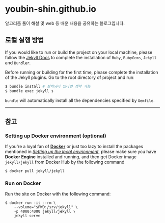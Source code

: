 # youbin-shin.github.io

알고리즘 풀이 해설 및 web 등 배운 내용을 공유하는 블로그입니다.

## 로컬 실행 방법

If you would like to run or build the project on your local machine, please follow the [Jekyll Docs](https://jekyllrb.com/docs/installation/) to complete the installation of `Ruby`, `RubyGems`, `Jekyll` and `Bundler`.

Before running or building for the first time, please complete the installation of the Jekyll plugins. Go to the root directory of project and run:

```bash
$ bundle install # 설치되어 있다면 생략 가능
$ bundle exec jekyll s
```

`bundle` will automatically install all the dependencies specified by `Gemfile`.

---

## 참고

### Setting up Docker environment (optional)

If you're a loyal fan of [**Docker**](https://www.docker.com/) or just too lazy to install the packages mentioned in [_Setting up the local envrionment_](#setting-up-the-local-envrionment), please make sure you have **Docker Engine** installed and running, and then get Docker image `jekyll/jekyll` from Docker Hub by the following command

```console
$ docker pull jekyll/jekyll
```

### Run on Docker

Run the site on Docker with the following command:

```terminal
$ docker run -it --rm \
    --volume="$PWD:/srv/jekyll" \
    -p 4000:4000 jekyll/jekyll \
    jekyll serve
```

